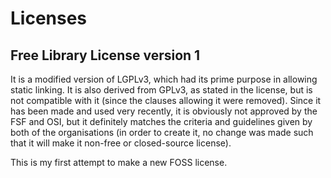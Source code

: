 # Licenses  
## Free Library License version 1  
It is a modified version of LGPLv3, which had its prime purpose in allowing static linking. It is also derived from GPLv3, as stated in the license, but is not compatible with it (since the clauses allowing it were removed). Since it has been made and used very recently, it is obviously not approved by the FSF and OSI, but it definitely matches the criteria and guidelines given by both of the organisations (in order to create it, no change was made such that it will make it non-free or closed-source license).  

This is my first attempt to make a new FOSS license.
